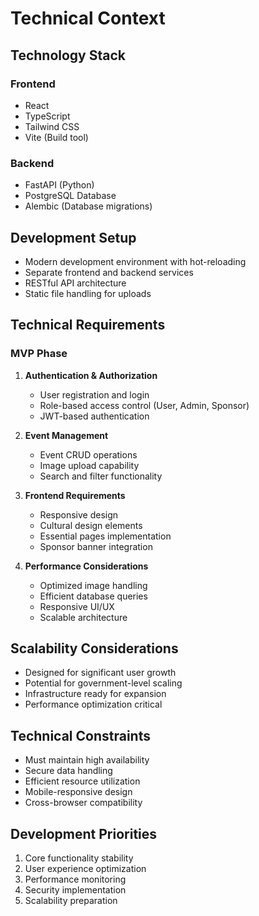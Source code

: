 # Technical Context

## Technology Stack

### Frontend

- React
- TypeScript
- Tailwind CSS
- Vite (Build tool)

### Backend

- FastAPI (Python)
- PostgreSQL Database
- Alembic (Database migrations)

## Development Setup

- Modern development environment with hot-reloading
- Separate frontend and backend services
- RESTful API architecture
- Static file handling for uploads

## Technical Requirements

### MVP Phase

1. **Authentication & Authorization**
   - User registration and login
   - Role-based access control (User, Admin, Sponsor)
   - JWT-based authentication

2. **Event Management**
   - Event CRUD operations
   - Image upload capability
   - Search and filter functionality

3. **Frontend Requirements**
   - Responsive design
   - Cultural design elements
   - Essential pages implementation
   - Sponsor banner integration

4. **Performance Considerations**
   - Optimized image handling
   - Efficient database queries
   - Responsive UI/UX
   - Scalable architecture

## Scalability Considerations

- Designed for significant user growth
- Potential for government-level scaling
- Infrastructure ready for expansion
- Performance optimization critical

## Technical Constraints

- Must maintain high availability
- Secure data handling
- Efficient resource utilization
- Mobile-responsive design
- Cross-browser compatibility

## Development Priorities

1. Core functionality stability
2. User experience optimization
3. Performance monitoring
4. Security implementation
5. Scalability preparation
